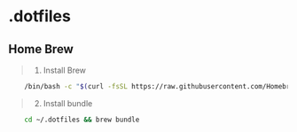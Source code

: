 # .dotfiles

## Home Brew
> 1. Install Brew  

```zsh
    /bin/bash -c "$(curl -fsSL https://raw.githubusercontent.com/Homebrew/install/HEAD/install.sh)"
```
> 2. Install bundle

```zsh
    cd ~/.dotfiles && brew bundle
```

